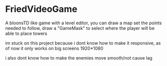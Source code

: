 # FriedVideoGame
A bloonsTD like game with a level editor, you can draw a map set the points needed to follow, draw a "GameMask" to select where the player will be able to place towers

im stuck on this project because i dont know how to make it responsive, as of now it only works on big screens 1920*1080 

i also dont know how to make the enemies move smooth/not cause lag
